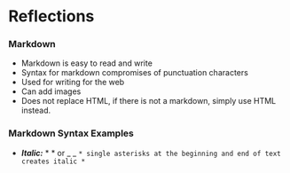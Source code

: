 # Reflections

### Markdown
- Markdown is easy to read and write
- Syntax for markdown compromises of punctuation characters
- Used for writing for the web
- Can add images
- Does not replace HTML, if there is not a markdown, simply use HTML instead.

### Markdown Syntax Examples

-  ***Italic:***        * * or _ _        ``` * single asterisks at the beginning and end of text creates italic * ```

